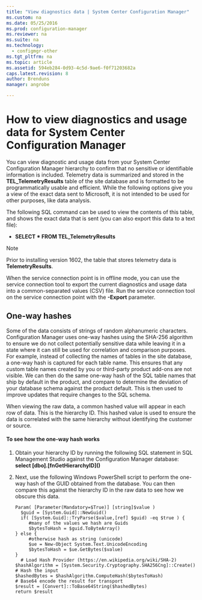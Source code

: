 ```yaml
---
title: "View diagnostics data | System Center Configuration Manager"
ms.custom: na
ms.date: 05/25/2016
ms.prod: configuration-manager
ms.reviewer: na
ms.suite: na
ms.technology:
  - configmgr-other
ms.tgt_pltfrm: na
ms.topic: article
ms.assetid: 594eb284-0d93-4c5d-9ae6-f0f71203682a
caps.latest.revision: 8
author: Brendunsmanager: angrobe

---
```

# How to view diagnostics and usage data for System Center Configuration Manager
You can view diagnostic and usage data from your System Center Configuration Manager hierarchy to confirm that no sensitive or identifiable information is included. Telemetry data is summarized and stored in the **TEL_TelemetryResults** table of the site database and is formatted to be programmatically usable and efficient. While the following options give you a view of the exact data sent to Microsoft, it is not intended to be used for other purposes, like data analysis.  

The following SQL command can be used to view the contents of this table, and shows the exact data that is sent (you can also export this data to a text file):  

-   **SELECT \* FROM TEL_TelemetryResults**  

> [!NOTE]  
>  Prior to installing version 1602, the table that stores telemetry data is **TelemetryResults**.  

When the service connection point is in offline mode, you can use the service connection tool to export the current diagnostics and usage data into a common-separated values (CSV) file. Run the service connection tool on the service connection point with the **-Export** parameter.  

##  <a name="bkmk_hashes"></a> One-way hashes  
Some of the data consists of strings of random alphanumeric characters. Configuration Manager uses one-way hashes using the SHA-256 algorithm to ensure we do not collect potentially sensitive data while leaving it in a state where it can still be used for correlation and comparison purposes. For example, instead of collecting the names of tables in the site database, a one-way hash is captured for each table name. This ensures that any custom table names created by you or third-party product add-ons are not visible. We can then do the same one-way hash of the SQL table names that ship by default in the product, and compare to determine the deviation of your database schema against the product default. This is then used to improve updates that require changes to the SQL schema.  

When viewing the raw data, a common hashed value will appear in each row of data. This is the hierarchy ID. This hashed value is used to ensure the data is correlated with the same hierarchy without identifying the customer or source.  

#### To see how the one-way hash works  

1.  Obtain your hierarchy ID by running the following SQL statement in SQL Management Studio against the Configuration Manager database: **select [dbo].[fnGetHierarchyID](\)**  

2.  Next, use the following Windows PowerShell script to perform the one-way hash of the GUID obtained from the database. You can then compare this against the hierarchy ID in the raw data to see how we obscure this data.  

    ```  
    Param( [Parameter(Mandatory=$True)] [string]$value )  
      $guid = [System.Guid]::NewGuid()  
      if( [System.Guid]::TryParse($value,[ref] $guid) -eq $true ) {  
         #many of the values we hash are Guids  
         $bytesToHash = $guid.ToByteArray()  
    } else {  
         #otherwise hash as string (unicode)  
         $ue = New-Object System.Text.UnicodeEncoding  
         $bytesToHash = $ue.GetBytes($value)   
    }  
      # Load Hash Provider (https://en.wikipedia.org/wiki/SHA-2)   
    $hashAlgorithm = [System.Security.Cryptography.SHA256Cng]::Create()    
    # Hash the input   
    $hashedBytes = $hashAlgorithm.ComputeHash($bytesToHash)              
    # Base64 encode the result for transport   
    $result = [Convert]::ToBase64String($hashedBytes)    
    return $result   
    ```  

